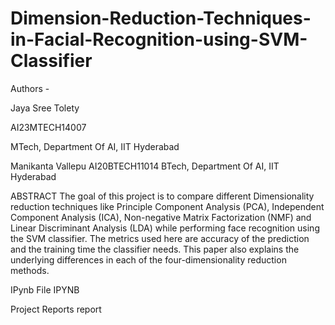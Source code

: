 # Dimension-Reduction-Techniques-in-Facial-Recognition-using-SVM-Classifier

Authors -

Jaya Sree Tolety

AI23MTECH14007

MTech, Department Of AI, IIT Hyderabad

Manikanta Vallepu
AI20BTECH11014
BTech, Department Of AI, IIT Hyderabad

ABSTRACT
The goal of this project is to compare different Dimensionality reduction techniques like Principle Component Analysis (PCA), Independent Component Analysis (ICA), Non-negative Matrix Factorization (NMF) and Linear Discriminant Analysis (LDA) while performing face recognition using the SVM classifier. The metrics used here are accuracy of the prediction and the training time the classifier needs. This paper also explains the underlying differences in each of the four-dimensionality reduction methods.

IPynb File
IPYNB

Project Reports
report
